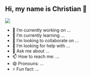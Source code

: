 ## Hi, my name is Christian 👋

<img src='https://res.cloudinary.com/dx29auvvm/image/upload/v1741107369/github-banner-christian-peraza_ue0ogo.png' />

- 🔭 I’m currently working on ...
- 🌱 I’m currently learning ...
- 👯 I’m looking to collaborate on ...
- 🤔 I’m looking for help with ...
- 💬 Ask me about ...
- 📫 How to reach me: ...
- 😄 Pronouns: ...
- ⚡ Fun fact: ...
